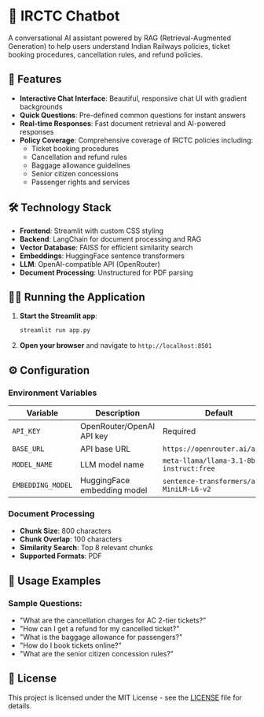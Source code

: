 # 🚂 IRCTC Chatbot

A conversational AI assistant powered by RAG (Retrieval-Augmented Generation) to help users understand Indian Railways policies, ticket booking procedures, cancellation rules, and refund policies.

## 🌟 Features

- **Interactive Chat Interface**: Beautiful, responsive chat UI with gradient backgrounds
- **Quick Questions**: Pre-defined common questions for instant answers
- **Real-time Responses**: Fast document retrieval and AI-powered responses
- **Policy Coverage**: Comprehensive coverage of IRCTC policies including:
  - Ticket booking procedures
  - Cancellation and refund rules
  - Baggage allowance guidelines
  - Senior citizen concessions
  - Passenger rights and services

## 🛠️ Technology Stack

- **Frontend**: Streamlit with custom CSS styling
- **Backend**: LangChain for document processing and RAG
- **Vector Database**: FAISS for efficient similarity search
- **Embeddings**: HuggingFace sentence transformers
- **LLM**: OpenAI-compatible API (OpenRouter)
- **Document Processing**: Unstructured for PDF parsing

## 🏃‍♂️ Running the Application

1. **Start the Streamlit app**:
   ```bash
   streamlit run app.py
   ```

2. **Open your browser** and navigate to `http://localhost:8501`

## ⚙️ Configuration

### Environment Variables

| Variable | Description | Default |
|----------|-------------|---------|
| `API_KEY` | OpenRouter/OpenAI API key | Required |
| `BASE_URL` | API base URL | `https://openrouter.ai/api/v1` |
| `MODEL_NAME` | LLM model name | `meta-llama/llama-3.1-8b-instruct:free` |
| `EMBEDDING_MODEL` | HuggingFace embedding model | `sentence-transformers/all-MiniLM-L6-v2` |

### Document Processing

- **Chunk Size**: 800 characters
- **Chunk Overlap**: 100 characters
- **Similarity Search**: Top 8 relevant chunks
- **Supported Formats**: PDF

## 📝 Usage Examples

### Sample Questions:
- "What are the cancellation charges for AC 2-tier tickets?"
- "How can I get a refund for my cancelled ticket?"
- "What is the baggage allowance for passengers?"
- "How do I book tickets online?"
- "What are the senior citizen concession rules?"


## 📄 License

This project is licensed under the MIT License - see the [LICENSE](LICENSE) file for details.